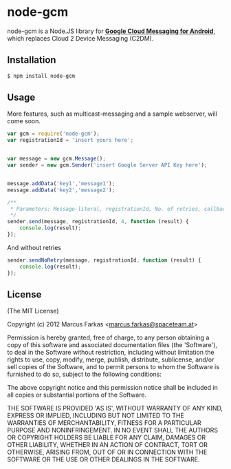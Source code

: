 # node-gcm

node-gcm is a Node.JS library for [**Google Cloud Messaging for Android**](http://developer.android.com/guide/google/gcm/index.html), which replaces Cloud 2 Device Messaging (C2DM).

## Installation
```bash
$ npm install node-gcm
```

## Usage

More features, such as multicast-messaging and a sample webserver, will come soon.
```js
var gcm = require('node-gcm');
var registrationId = 'insert yours here'; 


var message = new gcm.Message();
var sender = new gcm.Sender('insert Google Server API Key here');


message.addData('key1','message1');
message.addData('key2','message2');

/**
 * Parameters: Message-literal, registrationId, No. of retries, callback-function
 */
sender.send(message, registrationId, 4, function (result) {
	console.log(result);
});
```

And without retries
```js
sender.sendNoRetry(message, registrationId, function (result) {
	console.log(result);
});
```

## License 

(The MIT License)

Copyright (c) 2012 Marcus Farkas &lt;marcus.farkas@spaceteam.at&gt;

Permission is hereby granted, free of charge, to any person obtaining
a copy of this software and associated documentation files (the
'Software'), to deal in the Software without restriction, including
without limitation the rights to use, copy, modify, merge, publish,
distribute, sublicense, and/or sell copies of the Software, and to
permit persons to whom the Software is furnished to do so, subject to
the following conditions:

The above copyright notice and this permission notice shall be
included in all copies or substantial portions of the Software.

THE SOFTWARE IS PROVIDED 'AS IS', WITHOUT WARRANTY OF ANY KIND,
EXPRESS OR IMPLIED, INCLUDING BUT NOT LIMITED TO THE WARRANTIES OF
MERCHANTABILITY, FITNESS FOR A PARTICULAR PURPOSE AND NONINFRINGEMENT.
IN NO EVENT SHALL THE AUTHORS OR COPYRIGHT HOLDERS BE LIABLE FOR ANY
CLAIM, DAMAGES OR OTHER LIABILITY, WHETHER IN AN ACTION OF CONTRACT,
TORT OR OTHERWISE, ARISING FROM, OUT OF OR IN CONNECTION WITH THE
SOFTWARE OR THE USE OR OTHER DEALINGS IN THE SOFTWARE.
